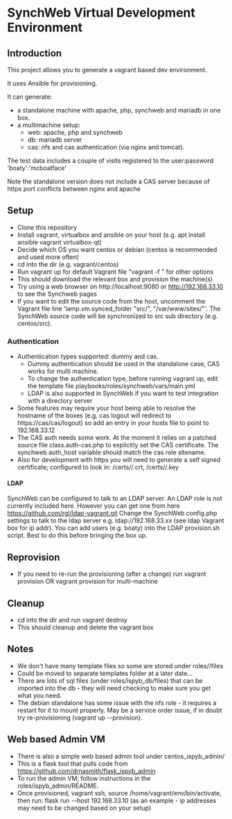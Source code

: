 # SynchWeb Virtual Development Environment

## Introduction
This project allows you to generate a vagrant based dev environment.

It uses Ansible for provisioning.

It can generate:
- a standalone machine with apache, php, synchweb and mariadb in one box.
- a multimachine setup:
  - web: apache, php and synchweb
  - db: mariadb server
  - cas: nfs and cas authentication (via nginx and tomcat).

The test data includes a couple of visits registered to the user:password 'boaty':'mcboatface'

Note the standalone version does not include a CAS server because of https port conflicts between nginx and apache

## Setup
* Clone this repository
* Install vagrant, virtualbox and ansible on your host (e.g. apt install ansible vagrant virtualbox-qt)
* Decide which OS you want centos or debian (centos is recommended and used more often)
* cd into the dir (e.g. vagrant/centos)
* Run vagrant up for default Vagrant file "vagrant -f <filename>" for other options
* This should download the relevant box and provision the machine(s)
* Try using a web browser on http://localhost:9080 or http://192.168.33.10 to see the Synchweb pages
* If you want to edit the source code from the host, uncomment the Vagrant file line  'lamp.vm.synced_folder "src/", "/var/www/sites/"'. The SynchWeb source code will be synchronized to src sub directory (e.g. centos/src).

### Authentication
* Authentication types supported: dummy and cas. 
    * Dummy authentication should be used in the standalone case, CAS works for multi machine.
    * To change the authentication type, before running vagrant up, edit the template file playbooks/roles/synchweb/vars/main.yml
    * LDAP is also supported in SynchWeb if you want to test integration with a directory server 
* Some features may require your host being able to resolve the hostname of the boxes (e.g. cas logout will redirect to https://cas/cas/logout) so add an entry in your hosts file to point to 192.168.33.12
* The CAS auth needs some work. At the moment it relies on a patched source file class.auth-cas.php to explicitly set the CAS certificate. The synchweb auth_host variable should match the cas role sitename.
* Also for development with https you will need to generate a self signed certificate; configured to look in: /certs/<sitename>/<sitename>.crt, /certs/<sitename>/<sitename>.key

#### LDAP
SynchWeb can be configured to talk to an LDAP server.
An LDAP role is not currently included here.
However you can get one from here https://github.com/rgl/ldap-vagrant.git
Change the SynchWeb config.php settings to talk to the ldap server e.g. ldap://192.168.33.xx (see ldap Vagrant box for ip addr).
You can add users (e.g. boaty) into the LDAP provision.sh script. Best to do this before bringing the box up.

## Reprovision
* If you need to re-run the provisioning (after a change) run vagrant provision OR vagrant <boxname> provision for multi-machine

## Cleanup
* cd into the dir and run vagrant destroy
* This should cleanup and delete the vagrant box

## Notes
* We don't have many template files so some are stored under roles/<role>/files
* Could be moved to separate templates folder at a later date...
* There are lots of sql files (under roles/ispyb_db/files) that can be imported into the db - they will need checking to make sure you get what you need.
* The debian standalone has some issue with the nfs role - it requires a restart for it to mount properly. May be a service order issue, if in doubt try re-provisioning (vagrant up --provision).

## Web based Admin VM
* There is also a simple web based admin tool under centos_ispyb_admin/
* This is a flask tool that pulls code from https://github.com/drnasmith/flask_ispyb_admin
* To run the admin VM; follow instructions in the roles/ispyb_admin/README.
* Once provisioned, vagrant ssh, source /home/vagrant/env/bin/activate, then run: flask run --host 192.168.33.10 (as an example - ip addresses may need to be changed based on your setup)
